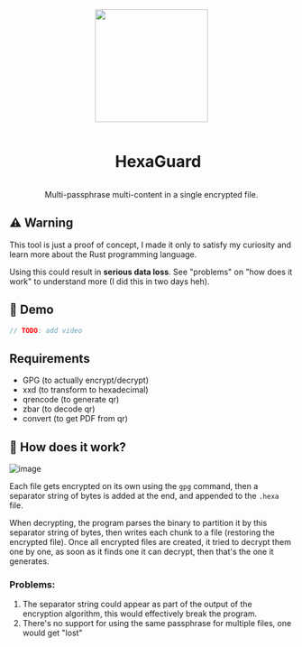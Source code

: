 <div align="center">

<img src="https://user-images.githubusercontent.com/124709666/218282007-9eef7a92-dff2-44ea-afeb-9a67a3b3f2c3.jpg" width="200" height="200" />

<div id="user-content-toc">
  <ul>
    <summary><h1 style="display: inline-block;">HexaGuard</h1></summary>
  </ul>
</div>

Multi-passphrase multi-content in a single encrypted file.

</div>

## ⚠️ Warning

This tool is just a proof of concept, I made it only to satisfy my curiosity and learn more about the Rust programming language.

Using this could result in **serious data loss**. See "problems" on "how does it work" to understand more (I did this in two days heh).

## 🌱 Demo

```c++
// TODO: add video
```

## Requirements

- GPG (to actually encrypt/decrypt)
- xxd (to transform to hexadecimal)
- qrencode (to generate qr)
- zbar (to decode qr)
- convert (to get PDF from qr)

## 🔧 How does it work?

![image](https://user-images.githubusercontent.com/124709666/218283119-188016c3-b65b-41bb-ab35-2be97e742819.png)

Each file gets encrypted on its own using the `gpg` command, then a separator string of bytes is added at the end, and appended to the `.hexa` file.

When decrypting, the program parses the binary to partition it by this separator string of bytes, then writes each chunk to a file (restoring the encrypted file). Once all encrypted files are created, it tried to decrypt them one by one, as soon as it finds one it can decrypt, then that's the one it generates.

### Problems:

1. The separator string could appear as part of the output of the encryption algorithm, this would effectively break the program.
2. There's no support for using the same passphrase for multiple files, one would get "lost"
